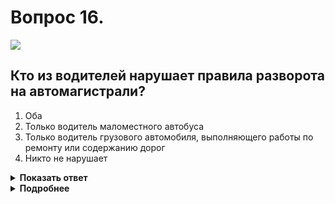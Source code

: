 # Вопрос 16.

![](https://s.drom.ru/i24228/pdd/tickets/2016/1543885395.jpg)

## Кто из водителей нарушает правила разворота на автомагистрали?

1. Оба
2. Только водитель маломестного автобуса
3. Только водитель грузового автомобиля, выполняющего работы по ремонту или содержанию дорог
4. Никто не нарушает

<details>
<summary><b>Показать ответ</b></summary>
Правильный ответ: 2
</details>
<details>
<summary><b>Подробнее</b></summary>
На автомагистрали разворот в технологических разрывах разделительной полосы запрещён (пункт 16.1 ПДД). Но водители транспортных средств с включённым проблесковым маячком жёлтого или оранжевого цвета при выполнении строительных, ремонтных или уборочных работ могут отступать от этого требования (пункта 16.1) при условии обеспечения безопасности движения (пункт 3.5 ПДД). 
Нарушает Правила водитель маломестного автобуса.
</details>